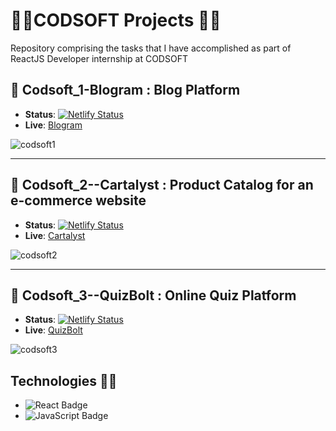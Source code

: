 # 🚀🌟CODSOFT Projects 🌟🚀
Repository comprising the tasks that I have accomplished as part of  ReactJS Developer internship at CODSOFT
## 🎐 Codsoft_1-Blogram : Blog Platform
- **Status**: [![Netlify Status](https://api.netlify.com/api/v1/badges/d068a5b3-f8b3-4d20-a87c-bf5640b95a69/deploy-status?branch=main)](https://app.netlify.com/sites/blogramm/deploys) 
- **Live**: [Blogram](https://blogramm.netlify.app/)

![codsoft1](https://github.com/user-attachments/assets/47d3840d-dc69-4cd8-a765-67140f895ddb)

--- 

## 🎐 Codsoft_2--Cartalyst : Product Catalog for an e-commerce website
- **Status**: [![Netlify Status](https://api.netlify.com/api/v1/badges/2fa7a806-dcea-4c79-a79c-224dc1eb9089/deploy-status?branch=main)](https://app.netlify.com/sites/cartalyst/deploys)
- **Live**: [Cartalyst](https://cartalyst.netlify.app/)

![codsoft2](https://github.com/user-attachments/assets/25e6c2c6-d792-4c57-ba58-836b3c4e0282)

---

##  🎐 Codsoft_3--QuizBolt : Online Quiz Platform
- **Status**: [![Netlify Status](https://api.netlify.com/api/v1/badges/6ecd0549-4d16-49f2-a510-8a441da2ddec/deploy-status?branch=main)](https://app.netlify.com/sites/quizboltt/deploys)
- **Live**: [QuizBolt](https://quizboltt.netlify.app/)

![codsoft3](https://github.com/user-attachments/assets/e6d08839-64fc-4984-9ad0-c63f05565825)


## Technologies 👩‍💻
- ![React Badge](https://img.shields.io/badge/React-20232A?style=for-the-badge&logo=react&logoColor=61DAFB)
- ![JavaScript Badge](https://img.shields.io/badge/JavaScript-F7DF1E?style=for-the-badge&logo=javascript&logoColor=black)
